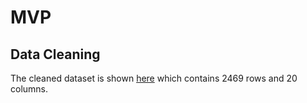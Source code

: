 # MVP

## Data Cleaning

The cleaned dataset is shown [here](/data/rideshare_dataset.csv) which
contains 2469 rows and 20 columns.
